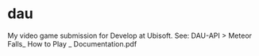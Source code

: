 # dau
My video game submission for Develop at Ubisoft. See: DAU-API > Meteor Falls_ How to Play _ Documentation.pdf
